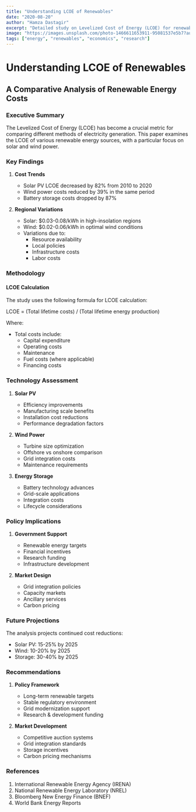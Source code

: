 ```yaml
---
title: "Understanding LCOE of Renewables"
date: "2020-08-20"
author: "Hamza Dastagir"
excerpt: "Detailed study on Levelized Cost of Energy (LCOE) for renewable energy sources and their economic viability."
image: "https://images.unsplash.com/photo-1466611653911-95081537e5b7?auto=format&fit=crop&q=80&w=2000"
tags: ["energy", "renewables", "economics", "research"]
---
```


# Understanding LCOE of Renewables
## A Comparative Analysis of Renewable Energy Costs

### Executive Summary

The Levelized Cost of Energy (LCOE) has become a crucial metric for comparing different methods of electricity generation. This paper examines the LCOE of various renewable energy sources, with a particular focus on solar and wind power.

### Key Findings

1. **Cost Trends**
   - Solar PV LCOE decreased by 82% from 2010 to 2020
   - Wind power costs reduced by 39% in the same period
   - Battery storage costs dropped by 87%

2. **Regional Variations**
   - Solar: $0.03-0.08/kWh in high-insolation regions
   - Wind: $0.02-0.06/kWh in optimal wind conditions
   - Variations due to:
     - Resource availability
     - Local policies
     - Infrastructure costs
     - Labor costs

### Methodology

#### LCOE Calculation
The study uses the following formula for LCOE calculation:

LCOE = (Total lifetime costs) / (Total lifetime energy production)

Where:
- Total costs include:
  - Capital expenditure
  - Operating costs
  - Maintenance
  - Fuel costs (where applicable)
  - Financing costs

### Technology Assessment

1. **Solar PV**
   - Efficiency improvements
   - Manufacturing scale benefits
   - Installation cost reductions
   - Performance degradation factors

2. **Wind Power**
   - Turbine size optimization
   - Offshore vs onshore comparison
   - Grid integration costs
   - Maintenance requirements

3. **Energy Storage**
   - Battery technology advances
   - Grid-scale applications
   - Integration costs
   - Lifecycle considerations

### Policy Implications

1. **Government Support**
   - Renewable energy targets
   - Financial incentives
   - Research funding
   - Infrastructure development

2. **Market Design**
   - Grid integration policies
   - Capacity markets
   - Ancillary services
   - Carbon pricing

### Future Projections

The analysis projects continued cost reductions:
- Solar PV: 15-25% by 2025
- Wind: 10-20% by 2025
- Storage: 30-40% by 2025

### Recommendations

1. **Policy Framework**
   - Long-term renewable targets
   - Stable regulatory environment
   - Grid modernization support
   - Research & development funding

2. **Market Development**
   - Competitive auction systems
   - Grid integration standards
   - Storage incentives
   - Carbon pricing mechanisms

### References

1. International Renewable Energy Agency (IRENA)
2. National Renewable Energy Laboratory (NREL)
3. Bloomberg New Energy Finance (BNEF)
4. World Bank Energy Reports